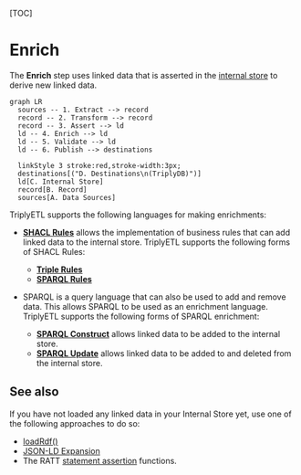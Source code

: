 [TOC]

# Enrich

The **Enrich** step uses linked data that is asserted in the [internal store](../generic/internal-store.md) to derive new linked data.

```mermaid
graph LR
  sources -- 1. Extract --> record
  record -- 2. Transform --> record
  record -- 3. Assert --> ld
  ld -- 4. Enrich --> ld
  ld -- 5. Validate --> ld
  ld -- 6. Publish --> destinations

  linkStyle 3 stroke:red,stroke-width:3px;
  destinations[("D. Destinations\n(TriplyDB)")]
  ld[C. Internal Store]
  record[B. Record]
  sources[A. Data Sources]
```

TriplyETL supports the following languages for making enrichments:

- [**SHACL Rules**](./shacl/index.md) allows the implementation of business rules that can add linked data to the internal store. TriplyETL supports the following forms of SHACL Rules:

    - [**Triple Rules**](./shacl/triple-rules.md)
    - [**SPARQL Rules**](./shacl/sparql-rules.md)

- SPARQL is a query language that can also be used to add and remove data. This allows SPARQL to be used as an enrichment language. TriplyETL supports the following forms of SPARQL enrichment:

    - [**SPARQL Construct**](./sparql/construct.md) allows linked data to be added to the internal store.
    - [**SPARQL Update**](./sparql/update.md) allows linked data to be added to and deleted from the internal store.



## See also

If you have not loaded any linked data in your Internal Store yet, use one of the following approaches to do so:

- [loadRdf()](../extract/rdf.md)
- [JSON-LD Expansion](../assert/json-ld.md)
- The RATT [statement assertion](../assert/ratt/statements.md) functions.
